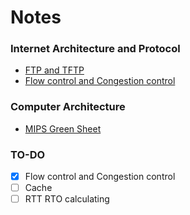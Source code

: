 # Notes
### Internet Architecture and Protocol
- [FTP and TFTP](post/2019-11-03-FTP-and-TFTP.md)
- [Flow control and Congestion control](post/2019-11-06-Flow-Control-and-Congestion-Control.md)
### Computer Architecture
- [MIPS Green Sheet](https://inst.eecs.berkeley.edu/~cs61c/resources/MIPS_Green_Sheet.pdf)

### TO-DO
- [x] Flow control and Congestion control
- [ ] Cache
- [ ] RTT RTO calculating
